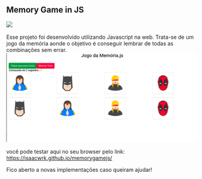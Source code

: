 ## Memory Game in JS
![](https://img.shields.io/badge/JavaScript-F7DF1E?style=for-the-badge&logo=javascript&logoColor=black) 

Esse projeto foi desenvolvido utilizando Javascript na web.
Trata-se de um jogo da memória aonde o objetivo é conseguir lembrar de todas as combinações sem errar.
![](arquivos/ex.png)


você pode testar aqui no seu browser pelo link:
https://isaacwrk.github.io/memorygamejs/

Fico aberto a novas implementações caso queiram ajudar!
